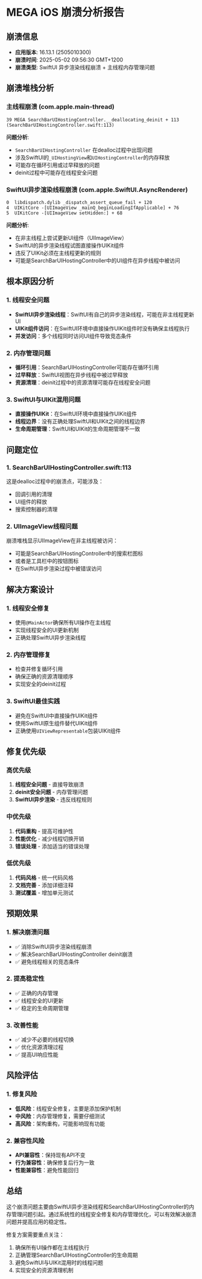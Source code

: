 # MEGA iOS 崩溃分析报告

## 崩溃信息
- **应用版本**: 16.13.1 (2505010300)
- **崩溃时间**: 2025-05-02 09:56:30 GMT+1200
- **崩溃类型**: SwiftUI 异步渲染线程崩溃 + 主线程内存管理问题

## 崩溃堆栈分析

### 主线程崩溃 (com.apple.main-thread)
```
39 MEGA SearchBarUIHostingController.__deallocating_deinit + 113 (SearchBarUIHostingController.swift:113)
```

**问题分析**:
- `SearchBarUIHostingController` 在dealloc过程中出现问题
- 涉及SwiftUI的`_UIHostingView`和`UIHostingController`的内存释放
- 可能存在循环引用或过早释放的问题
- deinit过程中可能存在线程安全问题

### SwiftUI异步渲染线程崩溃 (com.apple.SwiftUI.AsyncRenderer)
```
0  libdispatch.dylib _dispatch_assert_queue_fail + 120
4  UIKitCore -[UIImageView _mainQ_beginLoadingIfApplicable] + 76
5  UIKitCore -[UIImageView setHidden:] + 68
```

**问题分析**:
- 在非主线程上尝试更新UI组件（UIImageView）
- SwiftUI的异步渲染线程试图直接操作UIKit组件
- 违反了UIKit必须在主线程更新的规则
- 可能是SearchBarUIHostingController中的UI组件在异步线程中被访问

## 根本原因分析

### 1. 线程安全问题
- **SwiftUI异步渲染线程**：SwiftUI有自己的异步渲染线程，可能在非主线程更新UI
- **UIKit组件访问**：在SwiftUI环境中直接操作UIKit组件时没有确保主线程执行
- **并发访问**：多个线程同时访问UI组件导致竞态条件

### 2. 内存管理问题
- **循环引用**：SearchBarUIHostingController可能存在循环引用
- **过早释放**：SwiftUI视图在异步线程中被过早释放
- **资源清理**：deinit过程中的资源清理可能存在线程安全问题

### 3. SwiftUI与UIKit混用问题
- **直接操作UIKit**：在SwiftUI环境中直接操作UIKit组件
- **线程边界**：没有正确处理SwiftUI和UIKit之间的线程边界
- **生命周期管理**：SwiftUI和UIKit的生命周期管理不一致

## 问题定位

### 1. SearchBarUIHostingController.swift:113
这是dealloc过程中的崩溃点，可能涉及：
- 回调引用的清理
- UI组件的释放
- 搜索控制器的清理

### 2. UIImageView线程问题
崩溃堆栈显示UIImageView在非主线程被访问：
- 可能是SearchBarUIHostingController中的搜索栏图标
- 或者是工具栏中的按钮图标
- 在SwiftUI异步渲染过程中被错误访问

## 解决方案设计

### 1. 线程安全修复
- 使用`@MainActor`确保所有UI操作在主线程
- 实现线程安全的UI更新机制
- 正确处理SwiftUI异步渲染线程

### 2. 内存管理修复
- 检查并修复循环引用
- 确保正确的资源清理顺序
- 实现安全的deinit过程

### 3. SwiftUI最佳实践
- 避免在SwiftUI中直接操作UIKit组件
- 使用SwiftUI原生组件替代UIKit组件
- 正确使用`UIViewRepresentable`包装UIKit组件

## 修复优先级

### 高优先级
1. **线程安全问题** - 直接导致崩溃
2. **deinit安全问题** - 内存管理问题
3. **SwiftUI异步渲染** - 违反线程规则

### 中优先级
1. **代码重构** - 提高可维护性
2. **性能优化** - 减少线程切换开销
3. **错误处理** - 添加适当的错误处理

### 低优先级
1. **代码风格** - 统一代码风格
2. **文档完善** - 添加详细注释
3. **测试覆盖** - 增加单元测试

## 预期效果

### 1. 解决崩溃问题
- ✅ 消除SwiftUI异步渲染线程崩溃
- ✅ 解决SearchBarUIHostingController deinit崩溃
- ✅ 避免线程相关的竞态条件

### 2. 提高稳定性
- ✅ 正确的内存管理
- ✅ 线程安全的UI更新
- ✅ 稳定的生命周期管理

### 3. 改善性能
- ✅ 减少不必要的线程切换
- ✅ 优化资源清理过程
- ✅ 提高UI响应性能

## 风险评估

### 1. 修复风险
- **低风险**：线程安全修复，主要是添加保护机制
- **中风险**：内存管理修复，需要仔细测试
- **高风险**：架构重构，可能影响现有功能

### 2. 兼容性风险
- **API兼容性**：保持现有API不变
- **行为兼容性**：确保修复后行为一致
- **性能兼容性**：避免性能回归

## 总结

这个崩溃问题主要由SwiftUI异步渲染线程和SearchBarUIHostingController的内存管理问题引起。通过系统性的线程安全修复和内存管理优化，可以有效解决崩溃问题并提高应用的稳定性。

修复方案需要重点关注：
1. 确保所有UI操作都在主线程执行
2. 正确管理SearchBarUIHostingController的生命周期
3. 避免SwiftUI与UIKit混用时的线程问题
4. 实现安全的资源清理机制 
